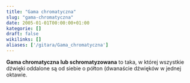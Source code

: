 ```yaml
---
title: "Gama chromatyczna"
slug: "gama-chromatyczna"
date: 2005-01-01T00:00:00+01:00
kategorie: []
draft: false
wikilinks: []
aliases: ['/gitara/Gama_chromatyczna']
---
```

**Gama chromatyczna lub schromatyzowana** to taka, w której wszystkie
dźwięki oddalone są od siebie o półton (dwanaście dźwięków w jednej
oktawie.